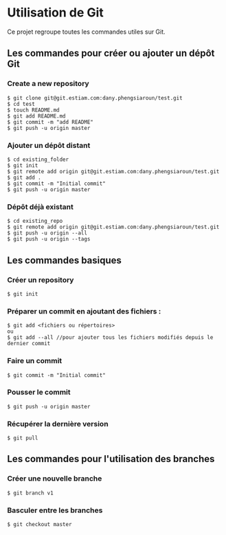 # Utilisation de Git 

Ce projet regroupe toutes les commandes utiles sur Git.

## Les commandes pour créer ou ajouter un dépôt Git
### Create a new repository
````
$ git clone git@git.estiam.com:dany.phengsiaroun/test.git
$ cd test
$ touch README.md
$ git add README.md
$ git commit -m "add README"
$ git push -u origin master
````

### Ajouter un dépôt distant
````
$ cd existing_folder
$ git init
$ git remote add origin git@git.estiam.com:dany.phengsiaroun/test.git
$ git add .
$ git commit -m "Initial commit"
$ git push -u origin master
````

### Dépôt déjà existant
````
$ cd existing_repo
$ git remote add origin git@git.estiam.com:dany.phengsiaroun/test.git
$ git push -u origin --all
$ git push -u origin --tags
````

## Les commandes basiques
### Créer un repository
````
$ git init
````
### Préparer un commit en ajoutant des fichiers : 
````
$ git add <fichiers ou répertoires> 
ou 
$ git add --all //pour ajouter tous les fichiers modifiés depuis le dernier commit
````

### Faire un commit
````
$ git commit -m "Initial commit"
````

### Pousser le commit
````
$ git push -u origin master
````

### Récupérer la dernière version
````
$ git pull
````

## Les commandes pour l'utilisation des branches
### Créer une nouvelle branche
````
$ git branch v1
````

### Basculer entre les branches
````
$ git checkout master
````
